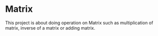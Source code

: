 # Matrix
This project is about  doing operation on Matrix such as multiplication of matrix,
inverse of a matrix or adding matrix.



